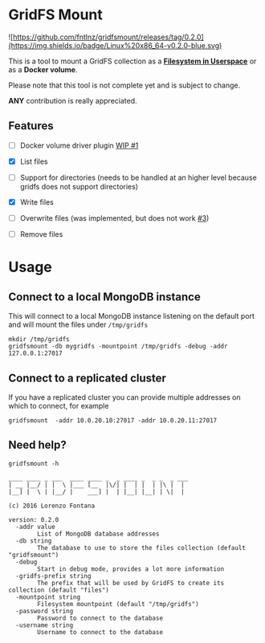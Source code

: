 # GridFS Mount

![https://github.com/fntlnz/gridfsmount/releases/tag/0.2.0](https://img.shields.io/badge/Linux%20x86_64-v0.2.0-blue.svg)

This is a tool to mount a GridFS collection as a [**Filesystem in Userspace**](https://en.wikipedia.org/wiki/Filesystem_in_Userspace) or as a **Docker volume**.

Please note that this tool is not complete yet and is subject to change.

**ANY** contribution is really appreciated.

## Features
- [ ] Docker volume driver plugin [WIP #1](https://github.com/fntlnz/gridfsmount/issues/1)
- [x] List files
- [ ] Support for directories (needs to be handled at an higher level because gridfs does not support directories)
- [x] Write files
- [ ] Overwrite files (was implemented, but does not work [#3](https://github.com/fntlnz/gridfsmount/issues/3))
- [ ] Remove files


# Usage

## Connect to a local MongoDB instance

This will connect to a local MongoDB instance listening on the default port and will mount the files under `/tmp/gridfs`

```
mkdir /tmp/gridfs
gridfsmount -db mygridfs -mountpoint /tmp/gridfs -debug -addr 127.0.0.1:27017
```

## Connect to a replicated cluster

If you have a replicated cluster you can provide multiple addresses on which to connect, for example

```
gridfsmount  -addr 10.0.20.10:27017 -addr 10.0.20.11:27017
```


## Need help?

```
gridfsmount -h
```


```
____ ____ _ ___  ____ ____ _  _ ____ _  _ _  _ ___
| __ |__/ | |  \ |___ [__  |\/| |  | |  | |\ |  |
|__] |  \ | |__/ |    ___] |  | |__| |__| | \|  |

(c) 2016 Lorenzo Fontana

version: 0.2.0
  -addr value
    	List of MongoDB database addresses
  -db string
    	The database to use to store the files collection (default "gridfsmount")
  -debug
    	Start in debug mode, provides a lot more information
  -gridfs-prefix string
    	The prefix that will be used by GridFS to create its collection (default "files")
  -mountpoint string
    	Filesystem mountpoint (default "/tmp/gridfs")
  -password string
    	Password to connect to the database
  -username string
    	Username to connect to the database

```
